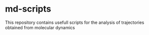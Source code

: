 # md-scripts
This repository contains usefull scripts for the analysis of trajectories obtained from molecular dynamics 
